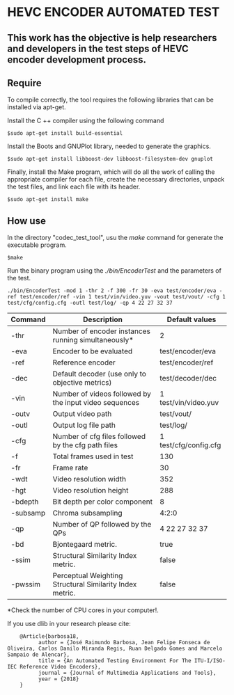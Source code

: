 HEVC ENCODER AUTOMATED TEST
===================


This work has the objective is help researchers and developers in the test steps of HEVC encoder development process.
----------

Require
--------------------
To compile correctly, the tool requires the following libraries that can be installed via apt-get.

Install the C ++ compiler using the following command

	$sudo apt-get install build-essential

Install the Boots and GNUPlot library, needed to generate the graphics.

	$sudo apt-get install libboost-dev libboost-filesystem-dev gnuplot

Finally, install the Make program, which will do all the work of calling the appropriate compiler for each file, create the necessary directories, unpack the test files, and link each file with its header.

	$sudo apt-get install make



How use
--------------------

In the directory "codec_test_tool", usu the *make* command for generate the executable program.
		
	$make

Run the binary program using the *./bin/EncoderTest* and the parameters of the test.

	./bin/EncoderTest -mod 1 -thr 2 -f 300 -fr 30 -eva test/encoder/eva -ref test/encoder/ref -vin 1 test/vin/video.yuv -vout test/vout/ -cfg 1 test/cfg/config.cfg -outl test/log/ -qp 4 22 27 32 37
	 
Command     | Description												| Default values
-------- 	| ---														| ---
-thr     	| Number of encoder instances running simultaneously* 		| 2
-eva     	| Encoder to be evaluated									| test/encoder/eva
-ref     	| Reference encoder 										| test/encoder/ref
-dec 	 	| Default decoder (use only to objective metrics) 			| test/decoder/dec
-vin     	| Number of videos followed by the input video sequences	| 1	test/vin/video.yuv
-outv     	| Output video path 										| test/vout/
-outl     	| Output log file path										| test/log/
-cfg     	| Number of cfg files followed by the cfg path files 		| 1 test/cfg/config.cfg
-f     		| Total frames used in test 								| 130
-fr     	| Frame rate 												| 30
-wdt     	| Video resolution width 									| 352
-hgt     	| Video resolution height 									| 288
-bdepth 	| Bit depth per color component 							| 8
-subsamp 	| Chroma subsampling 										| 4:2:0
-qp     	| Number of QP followed by the QPs 							| 4 22 27 32 37
-bd     	| Bjontegaard metric. 										| true
-ssim		| Structural Similarity Index metric.						| false
-pwssim 	| Perceptual Weighting Structural Similarity Index metric.	| false


\*Check the number of CPU cores in your computer!.



If you use dlib in your research please cite:

		
		@Article{barbosa18,
			  author = {José Raimundo Barbosa, Jean Felipe Fonseca de Oliveira, Carlos Danilo Miranda Regis, Ruan Delgado Gomes and Marcelo Sampaio de Alencar},
			  title = {An Automated Testing Environment For The ITU-I/ISO-IEC Reference Video Encoders},
			  journal = {Journal of Multimedia Applications and Tools},
			  year = {2018}
		}
